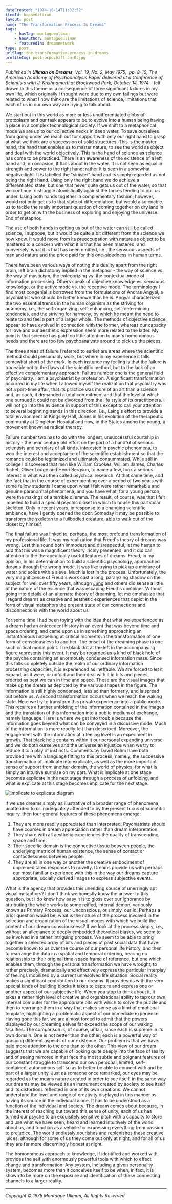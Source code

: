 ```yaml
---
dateCreated: "1974-10-14T11:32:52"
itemId: bcpov6zftran
layout: post
name: "The Transformation Process In Dreams"
tags:
    - hasTag: montagueullman
    - hasAuthor: montagueullman
    - featuredIn: dreamnetwork
type: post
urlSlug: the-transformation-process-in-dreams
profileImg: post-bcpov6zftran-0.jpg
---
```


_Published in **Ullman on Dreams**, Vol. 19, No. 2, May 1975,  pp. 8-10, The American Academy of Psychoanalysis_
_Paper delivered at a Conference of Scientists with J. Krishnamurti at Brockwood Park, October 14, 1974._
I felt drawn to this theme as a consequence of three significant failures in my own life, which originally I thought were due to my own failings but were related to what I now think are the limitations of science, limitations that each of us in our own way are trying to talk about.

We start out in this world as more or less undifferentiated globs of protoplasm and our task appears to be to evolve into a human being having a place in a complex technological society. If we shift to a metaphorical mode we are up to our collective necks in deep water. To save ourselves from going under we reach out for support with only our right hand to grasp at what we think are a succession of solid structures. This is the master hand, the hand that enables us to master nature, to see the world as object and deal with the world objectively. This is the hand of science as science has come to be practiced. There is an awareness of the existence of a left hand and, on occasion, it flails about in the water. It is not seen as equal in strength and power to the right hand; rather it is seen in a somewhat negative light. It is labelled the "sinister" hand and is simply regarded as not being the right hand. Using only the right hand we do achieve a differentiated state, but one that never quite gets us out of the water, so that we continue to struggle atomistically against the forces tending to pull us under. Using both hands together in complementary fashion, however, would not only get us to that state of differentiation, but would also enable us to tackle the really important question of coming together on dry land in order to get on with the business of exploring and enjoying the universe. End of metaphor.

The use of both hands in getting us out of the water can still be called science, I suppose, but it would be quite a bit different from the science we now know. It would move from its preoccupation with nature as object to be mastered to a concern with what it is that has been mastered; and conversely, what it is that has been omitted, i.e., the sensuous aspects of man and nature and the price paid for this one-sidedness in human terms.

There have been various ways of noting this duality apart from the right brain, left brain dichotomy implied in the metaphor - the way of science vs. the way of mysticism, the categorizing vs. the contextual mode of information processing. Others speak of objective knowledge vs. sensuous knowledge, or the active mode vs. the receptive mode. The terminology I find most congenial is borrowed from the formulations of Andras Angyal, a psychiatrist who should be better known than he is. Angyal characterized the two essential trends in the human organism as the striving for autonomy, i.e., the self-organizing, self-enhancing, self-determining tendencies, and the striving for harmony, by which he meant the need to relate to and feel a part of a larger whole. The methods of objective science appear to have evolved in connection with the former, whereas our capacity for love and our aesthetic expression seem more related to the latter. My point is that science has paid too little attention to man's homonomous needs and there are too few psychoanalysts around to pick up the pieces.

The three areas of failure I referred to earlier are areas where the scientific method should presumably work, but where in my experience it falls somewhat short of the mark. In each instance my feeling is that the failure is traceable not to the flaws of the scientific method, but to the lack of an effective complementary approach.
Failure number one is the general field of psychiatry. I am a psychiatrist by profession. A significant transformation occurred in my life when I allowed myself the realization that psychiatry was not a part-time affair, that its practice was more of an art than a science and, as such, it demanded a total commitment and that the level at which one pursued it could not be divorced from the life style of its practitioners. I will not go into the evidence in support of this except to call your attention to several beginning trends in this direction, i.e., Laing's effort to provide a total environment at Kingsley Hall, Jones in his evolution of the therapeutic community at Dingleton Hospital and now, in the States among the young, a movement known as radical therapy.

Failure number two has to do with the longest, unsuccessful courtship in history - the near century old effort on the part of a handful of serious scientists and scholars of all kinds, interested in psychic phenomena, to woo the interest and acceptance of the scientific establishment so that the romance could be legitimized and ultimately consummated. While still in college I discovered that men like William Crookes, William James, Charles Richet, Oliver Lodge and Henri Bergson, to name a few, took a serious interest in what was then called psychical research. At that same time, add the fact that in the course of experimenting over a period of two years with some fellow students I came upon what I felt were rather remarkable and genuine paranormal phenomena, and you have what, for a young person, were the makings of a terrible dilemma. The result, of course, was that I felt impelled to build a special psychic closet in which to house this particular skeleton. Only in recent years, in response to a changing scientific ambience, have I gently opened the door. Someday it may be possible to transform the skeleton to a fullbodied creature, able to walk out of the closet by himself.

The final failure was linked to, perhaps, the most profound transformation of my professional life. It was my realization that Freud's theory of dreams was wrong. Lest this sound both immodest and disrespectful, let me hasten to add that his was a magnificent theory, richly presented, and it did call attention to the therapeutically useful features of dreams. Freud, in my opinion, in his determination to build a scientific psychology, approached dreams through the wrong mode. It was like trying to pick up a mixture of water and solids with a sieve. Much is lost in the process. Unfortunately, the very magnificence of Freud's work cast a long, paralyzing shadow on the subject for well over fifty years, although [Jung](../topic~jung_and_dreams) and others did sense a little of the nature of the essence that was escaping Freud's container. Without going into details of an alternate theory of dreaming, let me emphasize that I regard dreams as creative and aesthetic experiences that depict in the form of visual metaphors the present state of our connections and disconnections with the world about us.

For some time I had been toying with the idea that what we experienced as a dream had an antecedent history in an event that was beyond time and space ordering, and came upon us in something approaching an instantaneous happening at critical moments in the transformation of one form of consciousness to another. The onset of the dreaming phase is one such critical modal point. The black dot at the left in the accompanying figure represents this event. It may be regarded as a kind of black hole of the psyche containing an enormously condensed information mass. Since this falls completely outside the realm of our ordinary information processing capacities, it is experienced as ineffable. We are forced to let it expand, as it were, or unfold and then deal with it in bits and pieces, ordered as best we can in time and space. These are the visual images that make up the dream as depicted by the various shapes in the figure. The information is still highly condensed, less so than formerly, and is spread out before us. A second transformation occurs when we reach the waking state. Here we try to transform this private experience into a public mode. This requires a further unfolding of the information contained in the images and the translation of this information into a public medium of exchange, namely language. Here is where we get into trouble because the information goes beyond what can be conveyed in a discursive mode. Much of the information is more readily felt than described. Moreover, the engagement with the information at a feeling level is an experiment in growth. That black hole contains within it our personal expanding universe and we do both ourselves and the universe an injustice when we try to reduce it to a play of instincts. Comments by David Bohm have both provided me with a language fitting to this process, namely, the successive transformation of implicate into explicate, as well as the more important sense of support from another domain, the world of physics, for what is simply an intuitive surmise on my part. What is implicate at one stage becomes explicate in the next stage through a process of unfolding, and what is explicate at this stage becomes implicate for the next stage.

![Implicate to explicate diagram](../images/post-bcpov6zftran-0.jpg)

If we use dreams simply as illustrative of a broader range of phenomena, unattended to or inadequately attended to by the present focus of scientific inquiry, then four general features of these phenomena emerge:

1. They are more readily appreciated than interpreted. Psychiatrists should have courses in dream appreciation rather than dream interpretation.
2. They share with all aesthetic experiences the quality of transcending space and time.
3. Their specific domain is the connective tissue between people, the underlying matrix of human existence, the sense of contact or contactlessness between people.
4. They are all in one way or another the creative embodiment of unpremeditated responses to novelty. Dreams provide us with perhaps our most familiar experience with this in the way our dreams capture appropriate, socially derived images to express subjective events.

What is the agency that provides this unending source of unerringly apt visual metaphors? I don't think we honestly know the answer to this question, but I do know how easy it is to gloss over our ignorance by attributing the whole works to some reified, internal demon, variously known as Primary Process, our Unconscious, or simply, our Id. Perhaps a prior question would be, what is the nature of the process involved in the selection and organization of the visual images with which we build the content of our dream consciousness? If we look at the process simply, i.e., without an allegiance to deeply embedded theoretical biases, we seem to be involved in a rather intriguing process. We seem to be able to bring together a selected array of bits and pieces of past social data that have become known to us over the course of our personal life history, and then to rearrange the data in a spatial and temporal ordering, bearing no relationship to their original time-space frame of reference, but one which enables them, through the personal transformation we have wrought, to rather precisely, dramatically and effectively express the particular interplay of feelings mobilized by a current unresolved life situation. Social reality makes a significant contribution to our dreams. It provides us with the very special kinds of building blocks it takes to capture and express one or another aspect of our subjective life. When you stop to think about it, it takes a rather high level of creative and organizational ability to tap our own internal computer for the appropriate bits with which to solve the puzzle and then to rearrange them in a way that makes sense as a kind of emotional template, highlighting a problematic aspect of our immediate experience. Having gone this far, we are almost forced to admit that the powers displayed by our dreaming selves far exceed the scope of our waking faculties. The comparison is, of course, unfair, since each is supreme in its own domain. One is not better than the other; each is a powerful way of grasping different aspects of our existence. Our problem is that we have paid more attention to the one than to the other. This view of our dream suggests that we are capable of looking quite deeply into the face of reality and of seeing mirrored in that face the most subtle and poignant features of our constant struggle to transcend our own personal, limited, self-contained, autonomous self so as to better be able to connect with and be part of a larger unity. Just as someone once remarked, our eyes may be regarded as the means nature created in order to see itself, in the same way our dreams may be viewed as an instrument created by society to see itself and its distortions reflected in one of its own creations. We cannot understand the level and range of creativity displayed in this manner as having its source in the individual alone. It has to be understood as a function of the individual and society. The dream comes about because, in the interest of reaching out toward this sense of unity, each of us has turned our psyche to an exquisitely sensitive pitch with a capacity to store and use what we have seen, heard and learned intuitively of the world about us, and function as a vehicle for expressing everything from passion to prejudice. The world endlessly nourishes and replenishes these creative juices, although for some of us they come out only at night, and for all of us they are far more discerningly honest at night.

The homonomous approach to knowledge, if identified and worked with, provides the self with enormously powerful tools with which to effect change and transformation. Any system, including a given personality system, becomes more than it conceives itself to be when, in fact, it is shown to be more on the exposure and identification of these connecting channels to a larger reality.

<hr/>

_Copyright © 1975 Montague Ullman, All Rights Reserved._
